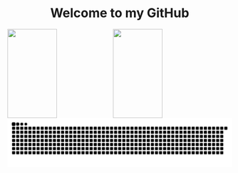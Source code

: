 <h1 align="center">Welcome to my GitHub</h1>


<img align="left" width="47%" height="200" src="https://github-readme-stats.vercel.app/api?username=YoruAlptraum&theme=tokyonight&show_icons=true&count_private=true&include_all_commits=true" />

<img align="left" width="47%" height="200" src="https://github-readme-stats.vercel.app/api/top-langs/?username=YoruAlptraum&layout=compact&hide=Yacc&theme=tokyonight" />

![Snake animation](https://github.com/YoruAlptraum/YoruAlptraum/blob/output/github-contribution-grid-snake.svg)
